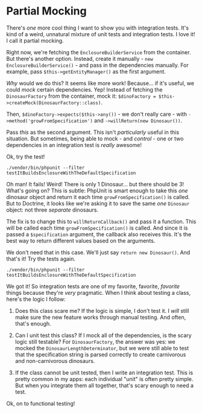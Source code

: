 # Partial Mocking

There's *one* more cool thing I want to show you with integration tests. It's kind
of a weird, unnatural mixture of unit tests and integration tests. I love it! I
call it partial mocking.

Right now, we're fetching the `EnclosureBuilderService` from the container. But
there's another option. Instead, create it manually - `new EnclosureBuilderService()` -
and pass in the dependencies manually. For example, pass `$this->getEntityManager()`
as the first argument.

*Why* would we do this? It seems like more work! Because... if it's useful, we could
*mock* certain dependencies. Yep! Instead of fetching the `DinosaurFactory` from
the container, mock it: `$dinoFactory = $this->createMock(DinosaurFactory::class)`.

Then, `$dinoFactory->expects($this->any())` - we don't really care - with
`->method('growFromSpecification')` and `->willReturn(new Dinosaur())`.

Pass *this* as the second argument. This isn't *particularly* useful in this situation.
But sometimes, being able to mock - and *control* - one or two dependencies in an
integration test is *really* awesome! 

Ok, try the test!

```terminal-silent
./vendor/bin/phpunit --filter testItBuildsEnclosureWithTheDefaultSpecification
```

Oh man! It fails! Weird! There is only 1 Dinosaur... but there should be 3! What's
going on? This is subtle: PhpUnit is smart enough to take this *one* dinosaur object
and return it each time `growFromSpecification()` is called. But to Doctrine, it
looks like we're asking it to save the same *one* `Dinosaur` object: not three *separate*
dinosaurs.

The fix is to change this to `willReturnCallback()` and pass it a function. This
will be called each time `growFromSpecification()` is called. And since it is passed
a `$specification` argument, the callback also receives this. It's the best way to
return different values based on the arguments.

We don't need that in this case. We'll just say `return new Dinosaur()`. And that's
it! Try the tests again.

```terminal-silent
./vendor/bin/phpunit --filter testItBuildsEnclosureWithTheDefaultSpecification
```

We got it! So integration tests are one of my favorite, favorite, *favorite* things
because they're *very* pragmatic. When I think about testing a class, here's the
logic I follow:

1. Does this class scare me? If the logic is simple, I don't test it. I *will*
   still make sure the new feature works through manual testing. And often,
   that's enough.

2. Can I unit test this class? If I mock all of the dependencies, is the scary logic
   still testable? For `DinosaurFactory`, the answer was yes: we mocked the
   `DinosaurLengthDeterminator`, but we were still able to test that the specification
   string is parsed correctly to create carnivorous and non-carnivorous dinosaurs.

3. If the class cannot be unit tested, then I write an integration test. This is
   pretty common in my apps: each individual "unit" is often pretty simple. But when
   you integrate them all together, that's scary enough to need a test.

Ok, on to functional testing!
